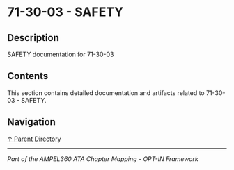 # 71-30-03 - SAFETY

## Description

SAFETY documentation for 71-30-03

## Contents

This section contains detailed documentation and artifacts related to 71-30-03 - SAFETY.

## Navigation

[↑ Parent Directory](../README.md)

---

*Part of the AMPEL360 ATA Chapter Mapping - OPT-IN Framework*
